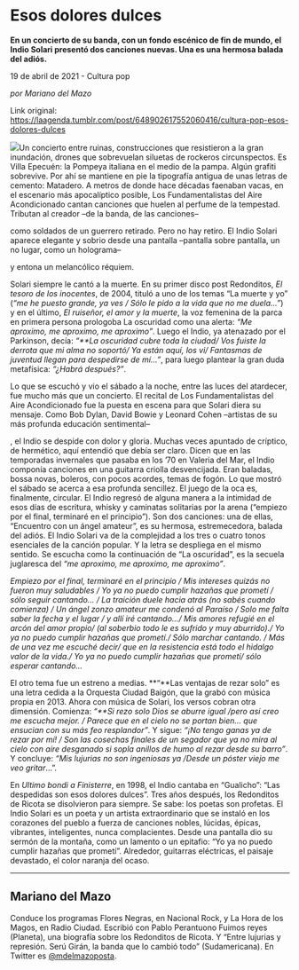 # Esos dolores dulces

**En un concierto de su banda, con un fondo escénico de fin de mundo, el Indio Solari presentó dos canciones nuevas. Una es una hermosa balada del adiós.**

19 de abril de 2021 - Cultura pop

_por Mariano del Mazo_

Link original: https://laagenda.tumblr.com/post/648902617552060416/cultura-pop-esos-dolores-dulces

![](https://64.media.tumblr.com/4337bbb65917a1bb05aa7142fc9c9c1c/f8c2f0203a89ebf4-00/s500x750/47796f60d27a70d9df5be6cb39ab69d51f302bcf.jpg)Un concierto entre ruinas,
construcciones que resistieron a la gran inundación, drones que sobrevuelan siluetas de rockeros circunspectos. Es Villa
Epecuén: la Pompeya italiana en el medio de la pampa. Algún grafiti sobrevive.
Por ahí se mantiene en pie la tipografía antigua de unas letras de cemento:
Matadero. A metros de donde hace décadas faenaban vacas, en el escenario más
apocalíptico posible, Los Fundamentalistas del Aire Acondicionado cantan
canciones que huelen al perfume de la tempestad. Tributan al creador –de la banda, de las
canciones–

 como soldados de un guerrero retirado. Pero no hay retiro. El Indio
Solari aparece elegante y sobrio desde una pantalla –pantalla sobre pantalla,
un no lugar, como un holograma–

 y entona un melancólico réquiem. 

Solari siempre le
cantó a la muerte. En su primer disco post Redonditos, *El tesoro de los inocentes*, de 2004, tituló a uno de los temas “La muerte y yo” (*“me he puesto grande, ya ves / Sólo le pido a la vida que no me duela…”*)
y en el último, *El ruiseñor, el amor y
la muerte*, la voz femenina de la parca en primera persona prologoba La oscuridad como una alerta: *“Me aproximo, me aproximo, me aproximo”*.
Luego el Indio, ya atenazado por el Parkinson, decía: *“**La oscuridad cubre
toda la ciudad/ Vos fuiste la derrota que mi alma no soportó/ Ya están aquí,
los vi/ Fantasmas de juventud llegan para despedirse de mí…”*, para luego plantear
la gran duda metafísica: *“¿Habrá
después?”*.

Lo que se escuchó y vio el sábado a la noche,
entre las luces del atardecer, fue mucho más que un concierto. El recital de Los
Fundamentalistas del Aire Acondicionado fue la puesta en escena para que Solari
diera su mensaje. Como Bob Dylan, David Bowie y Leonard Cohen –artistas de su más
profunda educación sentimental–

, el Indio se despide con dolor y gloria. Muchas
veces apuntado de críptico, de hermético, aquí entendió que debía ser claro. Dicen
que en las temporadas invernales que pasaba en los ’70 en Valeria del Mar, el
Indio componía canciones en una guitarra criolla desvencijada. Eran baladas,
bossa novas, boleros, con pocos acordes, temas de fogón. Lo que mostró el
sábado se acerca a esa profunda sencillez. El juego de la oca es, finalmente,
circular. El Indio regresó de alguna manera a la intimidad de esos días de
escritura, whisky y caminatas solitarias por la arena (“empiezo por el final,
terminaré en el principio”). Son dos canciones: una de ellas, “Encuentro con un ángel amateur”, es su
hermosa, estremecedora, balada del adiós. El Indio Solari va de la complejidad
a los tres o cuatro tonos esenciales de la canción popular. Y la letra se
despliega en el mismo sentido. Se escucha como la continuación de “La oscuridad”, es la secuela juglaresca del
*“me aproximo, me aproximo, me aproximo”*.


*Empiezo por el final, terminaré en el principio / Mis intereses
quizás no fueron muy saludables / Yo ya no puedo cumplir hazañas que prometí /
sólo seguir cantando… / La traición duele hacia atrás (no sabés cuando
comienza) / Un ángel zonzo amateur me condenó al Paraíso / Solo me falta saber
la fecha y el lugar / y allí iré cantando…/ Mis amores refugié en el arcón
del amor propio/ (al soberbio todo le es sufrido y muy aburrido)./ Yo ya no
puedo cumplir hazañas que prometí./ Sólo marchar cantando. / Más de una vez me
escuché decir/ que en la resistencia está todo el hidalgo valor de la vida./ Yo
ya no puedo cumplir hazañas que prometí/ sólo esperar cantando…* 

El otro
tema fue un estreno a medias. **“**Las
ventajas de rezar solo” es una letra cedida a la Orquesta Ciudad Baigón, que
la grabó con música propia en 2013. Ahora con música de Solari, los versos cobran
otra dimensión. Comienza: *“**Si rezo solo Dios se aburre igual /pero así creo me escucha mejor.
/ Parece que en el cielo no se portan bien… que ensucian con su más feo
resplandor”*. Y sigue: *“¡No tengo ganas
ya de rezar por mí! / Son las cosechas finales de un segador que ya no mira al
cielo con aire desganado si sopla anillos de humo al rezar desde su barro”*.
Y concluye: *“Mis lujurias no son ingeniosas
ya /Desde un póster viejo me veo gritar*…”. 

En *Ultimo
bondi a Finisterre*, en 1998, el Indio cantaba en “Gualicho”: “Las despedidas son esos dolores dulces”. Tres años
después, los Redonditos de Ricota se disolvieron para siempre. Se sabe: los poetas
son profetas. El Indio Solari es un poeta y un artista extraordinario que se
instaló en los corazones del pueblo a fuerza de canciones nobles, lúcidas,
épicas, vibrantes, inteligentes, nunca complacientes. Desde una pantalla dio su
sermón de la montaña, como un lamento o un epitafio: “Yo ya no puedo cumplir
hazañas que prometí”. Alrededor,
guitarras eléctricas, el paisaje devastado, el color naranja del ocaso.



---

Mariano del Mazo
----------------

 Conduce los programas Flores Negras, en Nacional Rock, y La Hora de los Magos, en Radio Ciudad. Escribió con Pablo Perantuono Fuimos reyes (Planeta), una biografía sobre los Redonditos de Ricota. Y “Entre lujurias y represión. Serú Girán, la banda que lo cambió todo” (Sudamericana). En Twitter es [@mdelmazoposta](https://twitter.com/mdelmazoposta). 

